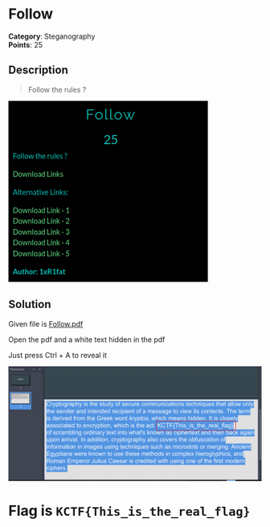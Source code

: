 # Follow

**Category**: Steganography \
**Points**: 25

## Description

> Follow the rules ?

![](que.png)
## Solution
Given file is [Follow.pdf](Follow.pdf)

Open the pdf and a white text hidden in the pdf

Just press Ctrl + A to reveal it

![](1.png)

# Flag is `KCTF{This_is_the_real_flag}`


